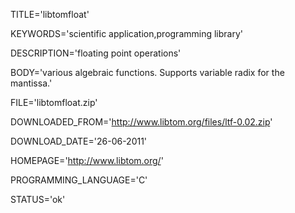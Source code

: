 
TITLE='libtomfloat'

KEYWORDS='scientific application,programming library'

DESCRIPTION='floating point operations'

BODY='various algebraic functions. Supports variable radix for the mantissa.'

FILE='libtomfloat.zip'

DOWNLOADED_FROM='http://www.libtom.org/files/ltf-0.02.zip'

DOWNLOAD_DATE='26-06-2011'

HOMEPAGE='http://www.libtom.org/'

PROGRAMMING_LANGUAGE='C'

STATUS='ok'
